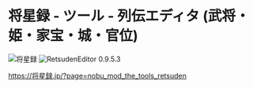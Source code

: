 # 将星録 - ツール - 列伝エディタ (武将・姫・家宝・城・官位)

![将星録](https://img.shields.io/badge/将星録-with_PK-6479ff.svg)
![RetsudenEditor 0.9.5.3](https://img.shields.io/badge/RetsudenEditor-0.9.5.3-6479ff.svg)

https://将星録.jp/?page=nobu_mod_the_tools_retsuden